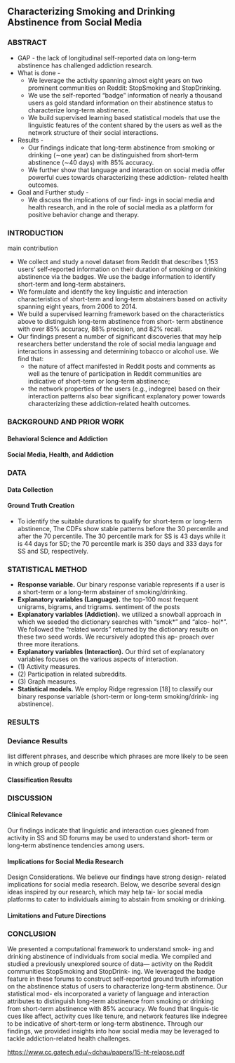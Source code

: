 ## Characterizing Smoking and Drinking Abstinence from Social Media
### ABSTRACT
* GAP - the lack of longitudinal self-reported data on long-term abstinence has challenged addiction research. 
* What is done - 
  * We leverage the activity spanning almost eight years on two prominent communities on Reddit: StopSmoking and StopDrinking.  
  * We use the self-reported “badge” information of nearly a thousand users as gold standard information on their abstinence status to characterize long-term abstinence. 
  * We build supervised learning based statistical models that use the linguistic features of the content shared by the users as well as the network structure of their social interactions. 
* Results - 
  * Our findings indicate that long-term abstinence from smoking or drinking (∼one year) can be distinguished from short-term abstinence (∼40 days) with 85% accuracy. 
  * We further show that language and interaction on social media offer powerful cues towards characterizing these addiction- related health outcomes. 
* Goal and Further study -
  * We discuss the implications of our find- ings in social media and health research, and in the role of social media as a platform for positive behavior change and therapy.

### INTRODUCTION
main contribution
* We collect and study a novel dataset from Reddit that describes 1,153 users’ self-reported information on their duration of smoking or drinking abstinence via the badges. We use the badge information to identify short-term and long-term abstainers.
* We formulate and identify the key linguistic and interaction characteristics of short-term and long-term abstainers based on activity spanning eight years, from 2006 to 2014.
* We build a supervised learning framework based on the characteristics above to distinguish long-term abstinence from short- term abstinence with over 85% accuracy, 88% precision, and 82% recall.
* Our findings present a number of significant discoveries that may help researchers better understand the role of social media language and interactions in assessing and determining tobacco or alcohol use. We find that:
  * the nature of affect manifested in Reddit posts and comments as well as the tenure of participation in Reddit communities are indicative of short-term or long-term abstinence;
  * the network properties of the users (e.g., indegree) based on their interaction patterns also bear significant explanatory power towards characterizing these addiction-related health outcomes.

### BACKGROUND AND PRIOR WORK
#### Behavioral Science and Addiction
#### Social Media, Health, and Addiction

### DATA
#### Data Collection
#### Ground Truth Creation
* To identify the suitable durations to qualify for short-term or long-term abstinence, 
  The CDFs show stable patterns before the 30 percentile and after the 70 percentile. The 30 percentile mark for SS is 43 days while it is 44 days for SD; the 70 percentile mark is 350 days and 333 days for SS and SD, respectively. 

### STATISTICAL METHOD
* **Response variable.**  Our binary response variable represents if a user is a short-term or a long-term abstainer of smoking/drinking.
* **Explanatory variables (Language).** the top-100 most frequent unigrams, bigrams, and trigrams. sentiment of the posts
* **Explanatory variables (Addiction).** we utilized a snowball approach in which we seeded the dictionary searches with “smok*” and “alco- hol*”. We followed the “related words” returned by the dictionary results on these two seed words. We recursively adopted this ap- proach over three more iterations. 
* **Explanatory variables (Interaction).** Our third set of explanatory variables focuses on the various aspects of interaction.
 * (1) Activity measures. 
 * (2) Participation in related subreddits.
 * (3) Graph measures. 
* **Statistical models.** We employ Ridge regression [18] to classify our binary response variable (short-term or long-term smoking/drink- ing abstinence). 

### RESULTS
### Deviance Results
list different phrases, and describe which phrases are more likely to be seen in which group of people
#### Classification Results

### DISCUSSION
#### Clinical Relevance
Our findings indicate that linguistic and interaction cues gleaned from activity in SS and SD forums may be used to understand short- term or long-term abstinence tendencies among users.
#### Implications for Social Media Research
Design Considerations. We believe our findings have strong design- related implications for social media research. Below, we describe several design ideas inspired by our research, which may help tai- lor social media platforms to cater to individuals aiming to abstain from smoking or drinking. 
#### Limitations and Future Directions

### CONCLUSION
We presented a computational framework to understand smok- ing and drinking abstinence of individuals from social media. We compiled and studied a previously unexplored source of data— activity on the Reddit communities StopSmoking and StopDrink- ing. We leveraged the badge feature in these forums to construct self-reported ground truth information on the abstinence status of users to characterize long-term abstinence. Our statistical mod- els incorporated a variety of language and interaction attributes to distinguish long-term abstinence from smoking or drinking from short-term abstinence with 85% accuracy. We found that linguis-tic cues like affect, activity cues like tenure, and network features like indegree to be indicative of short-term or long-term abstinence. Through our findings, we provided insights into how social media may be leveraged to tackle addiction-related health challenges.




https://www.cc.gatech.edu/~dchau/papers/15-ht-relapse.pdf

